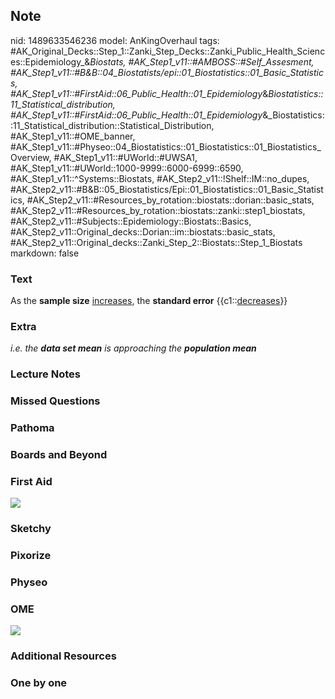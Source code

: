 ## Note
nid: 1489633546236
model: AnKingOverhaul
tags: #AK_Original_Decks::Step_1::Zanki_Step_Decks::Zanki_Public_Health_Sciences::Epidemiology_&_Biostats, #AK_Step1_v11::#AMBOSS::#Self_Assesment, #AK_Step1_v11::#B&B::04_Biostatists/epi::01_Biostatistics::01_Basic_Statistics, #AK_Step1_v11::#FirstAid::06_Public_Health::01_Epidemiology_&_Biostatistics::11_Statistical_distribution, #AK_Step1_v11::#FirstAid::06_Public_Health::01_Epidemiology_&_Biostatistics::11_Statistical_distribution::Statistical_Distribution, #AK_Step1_v11::#OME_banner, #AK_Step1_v11::#Physeo::04_Biostatistics::01_Biostatistics::01_Biostatistics_Overview, #AK_Step1_v11::#UWorld::#UWSA1, #AK_Step1_v11::#UWorld::1000-9999::6000-6999::6590, #AK_Step1_v11::^Systems::Biostats, #AK_Step2_v11::!Shelf::IM::no_dupes, #AK_Step2_v11::#B&B::05_Biostatistics/Epi::01_Biostatistics::01_Basic_Statistics, #AK_Step2_v11::#Resources_by_rotation::biostats::dorian::basic_stats, #AK_Step2_v11::#Resources_by_rotation::biostats::zanki::step1_biostats, #AK_Step2_v11::#Subjects::Epidemiology::Biostats::Basics, #AK_Step2_v11::Original_decks::Dorian::im::biostats::basic_stats, #AK_Step2_v11::Original_decks::Zanki_Step_2::Biostats::Step_1_Biostats
markdown: false

### Text
As the <b>sample size</b> <u>increases</u>, the <b>standard
error</b> {{c1::<u>decreases</u>}}

### Extra
<i>i.e. the <b>data set mean</b> is approaching the <b>population
mean</b></i>

### Lecture Notes


### Missed Questions


### Pathoma


### Boards and Beyond


### First Aid
<img src="tmpRdCgk4.png">

### Sketchy


### Pixorize


### Physeo


### OME
<div class="ome-widget">
  <a href="https://onlinemeded.org?ref=anki"><img src=
  "_OME_AnkiFlashcards_General_4.png"></a>
</div>

### Additional Resources


### One by one

